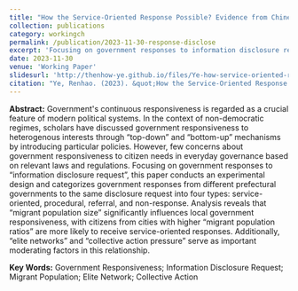 ```yaml
---
title: "How the Service-Oriented Response Possible? Evidence from Chinese Local Government\'s Reply to Information Disclosure Requests (政府回应何以服务型：来自中国地方政府对信息公开回应的证据)"
collection: publications
category: workingch
permalink: /publication/2023-11-30-response-disclose
excerpt: 'Focusing on government responses to information disclosure request, this paper conducts an experimental design and categorizes government responses from different prefectural governments to the same disclosure request into four types: service-oriented, procedural, referral, and non-response, and reveals that migrant population size significantly influences local government responsiveness.'
date: 2023-11-30
venue: 'Working Paper'
slidesurl: 'http://thenhow-ye.github.io/files/Ye-how-service-oriented-response-possible.pdf'
citation: "Ye, Renhao. (2023). &quot;How the Service-Oriented Response Possible? Evidence from Chinese Local Governments Reply to Information Disclosure Requests (Zhengfuhuiying Heyi Fuwuxing: Laizi Zhonguodifangzhengfu dui Xinxigongkai Huiying de Zhengju).&quot; <i>Working Paper</i>."
---
```


**Abstract:** Government's continuous responsiveness is regarded as a crucial feature of modern political systems. In the context of non-democratic regimes, scholars have discussed government responsiveness to heterogenous interests through “top-down” and “bottom-up” mechanisms by introducing particular policies. However, few concerns about government responsiveness to citizen needs in everyday governance based on relevant laws and regulations. Focusing on government responses to “information disclosure request”, this paper conducts an experimental design and categorizes government responses from different prefectural governments to the same disclosure request into four types: service-oriented, procedural, referral, and non-response. Analysis reveals that “migrant population size” significantly influences local government responsiveness, with citizens from cities with higher “migrant population ratios” are more likely to receive service-oriented responses. Additionally, “elite networks” and “collective action pressure” serve as important moderating factors in this relationship.

**Key Words:** Government Responsiveness; Information Disclosure Request; Migrant Population; Elite Network; Collective Action

